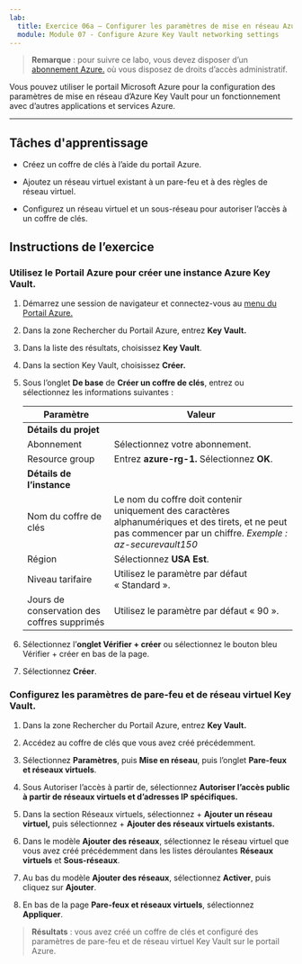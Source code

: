 ```yaml
---
lab:
  title: Exercice 06a – Configurer les paramètres de mise en réseau Azure Key Vault
  module: Module 07 - Configure Azure Key Vault networking settings
---
```



>**Remarque** : pour suivre ce labo, vous devez disposer d’un [abonnement Azure.](https://azure.microsoft.com/en-us/free/?azure-portal=true) où vous disposez de droits d’accès administratif. 


Vous pouvez utiliser le portail Microsoft Azure pour la configuration des paramètres de mise en réseau d’Azure Key Vault pour un fonctionnement avec d’autres applications et services Azure. 

---

## Tâches d'apprentissage

- Créez un coffre de clés à l’aide du portail Azure.

- Ajoutez un réseau virtuel existant à un pare-feu et à des règles de réseau virtuel.

- Configurez un réseau virtuel et un sous-réseau pour autoriser l’accès à un coffre de clés.

## Instructions de l’exercice 

### Utilisez le Portail Azure pour créer une instance Azure Key Vault.

1. Démarrez une session de navigateur et connectez-vous au [menu du Portail Azure.](https://portal.azure.com/)
   
2. Dans la zone Rechercher du Portail Azure, entrez **Key Vault.**

3. Dans la liste des résultats, choisissez **Key Vault**.

4. Dans la section Key Vault, choisissez **Créer.**

5. Sous l’onglet **De base** de **Créer un coffre de clés**, entrez ou sélectionnez les informations suivantes :
   
   |Paramètre|Valeur|
   |---|---|
   |**Détails du projet**|
   |Abonnement|Sélectionnez votre abonnement.|
   |Resource group|Entrez **azure-rg-1.** Sélectionnez **OK**.|
   |**Détails de l’instance**|
   |Nom du coffre de clés|Le nom du coffre doit contenir uniquement des caractères alphanumériques et des tirets, et ne peut pas commencer par un chiffre. *Exemple : az-securevault150*|
   |Région|Sélectionnez **USA Est**.|
   |Niveau tarifaire|Utilisez le paramètre par défaut « Standard ».|
   |Jours de conservation des coffres supprimés|Utilisez le paramètre par défaut « 90 ».|

7. Sélectionnez l’**onglet Vérifier + créer** ou sélectionnez le bouton bleu Vérifier + créer en bas de la page.
  
8. Sélectionnez **Créer**.

### Configurez les paramètres de pare-feu et de réseau virtuel Key Vault.

1. Dans la zone Rechercher du Portail Azure, entrez **Key Vault.**

2. Accédez au coffre de clés que vous avez créé précédemment.

3. Sélectionnez **Paramètres**, puis **Mise en réseau**, puis l’onglet **Pare-feux et réseaux virtuels**.
   
4. Sous Autoriser l’accès à partir de, sélectionnez **Autoriser l’accès public à partir de réseaux virtuels et d’adresses IP spécifiques.**

5. Dans la section Réseaux virtuels, sélectionnez + **Ajouter un réseau virtuel,** puis sélectionnez + **Ajouter des réseaux virtuels existants.**

6. Dans le modèle **Ajouter des réseaux**, sélectionnez le réseau virtuel que vous avez créé précédemment dans les listes déroulantes **Réseaux virtuels** et **Sous-réseaux**.

7. Au bas du modèle **Ajouter des réseaux**, sélectionnez **Activer**, puis cliquez sur **Ajouter**. 

8. En bas de la page **Pare-feux et réseaux virtuels**, sélectionnez **Appliquer**.

  > **Résultats** : vous avez créé un coffre de clés et configuré des paramètres de pare-feu et de réseau virtuel Key Vault sur le portail Azure.
